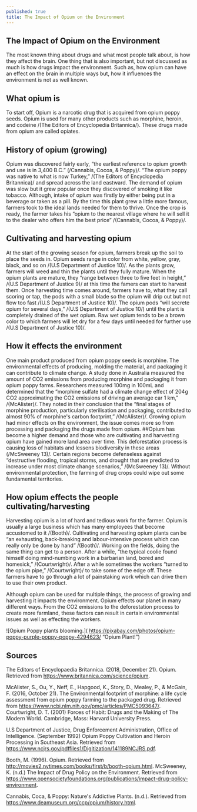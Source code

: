 ```yaml
---
published: true
title: The Impact of Opium on the Environment
---
```

## The Impact of Opium on the Environment
The most known thing about drugs and what most people talk about, is how they affect the brain. One thing that is also important, but not discussed as much is how drugs impact the environment. Such as, how opium can have an effect on the brain in multiple ways but, how it influences the environment is not as well known. 

## What opium is
To start off, Opium is a narcotic drug that is acquired from opium poppy seeds. Opium is used for many other products such as morphine, heroin, and codeine /(The Editors of Encyclopedia Britannica/). These drugs made from opium are called opiates. 

## History of opium (growing)
Opium was discovered fairly early, “the earliest reference to opium growth and use is in 3,400 B.C.” (/Cannabis, Cocoa, & Poppy)/. “The opium poppy was native to what is now Turkey,” /(The Editors of Encyclopedia Britannica)/ and spread across the land eastward. The demand of opium was slow but it grew popular once they discovered of smoking it like tobacco. Although, intake of opium was firstly by either being put in a beverage or taken as a pill. By the time this plant grew a little more famous, farmers took to the ideal lands needed for them to thrive. Once the crop is ready, the farmer takes his “opium to the nearest village where he will sell it to the dealer who offers him the best price” /(Cannabis, Cocoa, & Poppy)/. 

## Cultivating and harvesting opium
At the start of the growing season for opium, farmers break up the soil to place the seeds in. Opium seeds range in color from white, yellow, gray, black, and so on /(U.S Department of Justice 10)/. As the plants grow, farmers will weed and thin the plants until they fully mature. When the opium plants are mature, they “range between three to five feet in height,” /(U.S Department of Justice 9)/ at this time the famers can start to harvest them. Once harvesting time comes around, farmers have to, what they call scoring or tap, the pods with a small blade so the opium will drip out but not flow too fast /(U.S Department of Justice 10)/. The opium pods “will secrete opium for several days,” /(U.S Department of Justice 10/) until the plant is completely drained of the wet opium. Raw wet opium tends to be a brown color to which farmers will let dry for a few days until needed for further use /(U.S Department of Justice 10)/.  

## How it effects the environment
One main product produced from opium poppy seeds is morphine. The environmental effects of producing, molding the material, and packaging it can contribute to climate change. A study done in Australia measured the amount of CO2 emissions from producing morphine and packaging it from opium poppy farms. Researchers measured 100mg in 100mL and determined that the “morphine sulfate had a climate change effect of 204g CO2 approximating the CO2 emissions of driving an average car 1 km,” /(McAlister)/. They noted in their conclusion that the “final stages of morphine production, particularly sterilisation and packaging, contributed to almost 90% of morphine's carbon footprint,” /(McAlister)/. Growing opium had minor effects on the environment, the issue comes more so from processing and packaging the drugs made from opium. 
##Opium has become a higher demand and those who are cultivating and harvesting opium have gained more land area over time. This deforestation process is causing loss of habitats and lessens biodiversity in these areas (/McSweeney 13)/. Certain regions become defenseless against “destructive flooding, tropical storms, and drought that are predicted to increase under most climate change scenarios,” /(McSweeney 13)/. Without environmental protection, the farming of drug crops could wipe out some fundamental territories. 

## How opium effects the people cultivating/harvesting
Harvesting opium is a lot of hard and tedious work for the farmer. Opium is usually a large business which has many employees that become accustomed to it /(Booth)/. Cultivating and harvesting opium plants can be “an exhausting, back-breaking and labour-intensive process which can really only be done by hand” /(Booth)/. Working on the fields, doing the same thing can get to a person. After a while, “the typical coolie found himself doing mind-numbing work in a barbarian land, bored and homesick,” /(Courtwright)/. After a while sometimes the workers “turned to the opium pipe,” /(Courtwright)/ to take some of the edge off. These farmers have to go through a lot of painstaking work which can drive them to use their own product. 

Although opium can be used for multiple things, the process of growing and harvesting it impacts the environment. Opium effects our planet in many different ways. From the CO2 emissions to the deforestation process to create more farmland, these factors can result in certain environmental issues as well as effecting the workers. 

 
![Opium Poppy plants blooming.]( https://pixabay.com/photos/opium-poppy-purple-poppy-poppy-4294623/ “Opium Plant!”)




## Sources
The Editors of Encyclopaedia Britannica. (2018, December 21). Opium. Retrieved from https://www.britannica.com/science/opium. 

McAlister, S., Ou, Y., Neff, E., Hapgood, K., Story, D., Mealey, P., & McGain, F. (2016, October 21). The Environmental footprint of morphine: a life cycle assessment from opium poppy farming to the packaged drug. Retrieved from https://www.ncbi.nlm.nih.gov/pmc/articles/PMC5093647/. 
Courtwright, D. T. (2001) Forces of Habit: Drugs and the Making of The Modern World. Cambridge, Mass: Harvard University Press.

U.S Department of Justice, Drug Enforcement Administration, Office of Intelligence. (September 1992) Opium Poppy Cultivation and Heroin Processing in Southeast Asia. Retrieved from https://www.ncjrs.gov/pdffiles1/Digitization/141189NCJRS.pdf.

Booth, M. (1996). Opium. Retrieved from http://movies2.nytimes.com/books/first/b/booth-opium.html.
McSweeney, K. (n.d.) The Impact of Drug Policy on the Environment. Retrieved from https://www.opensocietyfoundations.org/publications/impact-drug-policy-environment.

Cannabis, Coca, & Poppy: Nature's Addictive Plants. (n.d.). Retrieved from https://www.deamuseum.org/ccp/opium/history.html.

